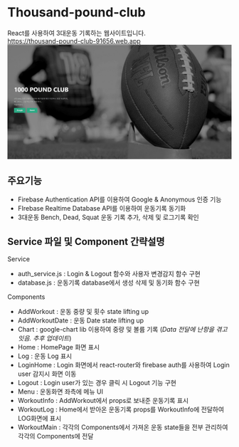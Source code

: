 # Thousand-pound-club

React를 사용하여 3대운동 기록하는 웹사이트입니다.  
https://thousand-pound-club-91656.web.app  
![bomflixWeb](/public/image/thousand-login.png)

## 주요기능

- Firebase Authentication API를 이용하여 Google & Anonymous 인증 기능
- FIrebase Realtime Database API를 이용하여 운동기록 동기화
- 3대운동 Bench, Dead, Squat 운동 기록 추가, 삭제 및 로그기록 확인

## Service 파일 및 Component 간략설명

Service

- auth_service.js : Login & Logout 함수와 사용자 변경감지 함수 구현
- database.js : 운동기록 database에서 생성 삭제 및 동기화 함수 구현

Components

- AddWorkout : 운동 중량 및 횟수 state lifting up
- AddWorkoutDate : 운동 Date state lifting up
- Chart : google-chart lib 이용하여 중량 및 볼륨 기록 (_Data 전달에 난항을 겪고 잇음. 추후 업데이트_)
- Home : HomePage 화면 표시
- Log : 운동 Log 표시
- LoginHome : Login 화면에서 react-router와 firebase auth를 사용하여 Login user 감지시 화면 이동
- Logout : Login user가 있는 경우 클릭 시 Logout 기능 구현
- Menu : 운동화면 좌측에 메뉴 UI
- WorkoutInfo : AddWorkout에서 props로 보내준 운동기록 표시
- WorkoutLog : Home에서 받아온 운동기록 props를 WorkoutInfo에 전달하여 LOG화면에 표시
- WorkoutMain : 각각의 Components에서 가져온 운동 state들을 전부 관리하여 각각의 Components에 전달

